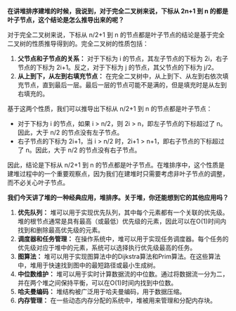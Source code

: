 **在讲堆排序建堆的时候，我说到，对于完全二叉树来说，下标从 2n+1 到 n 的都是叶子节点，这个结论是怎么推导出来的呢？**



对于完全二叉树来说，下标从 n/2+1 到 n 的节点都是叶子节点的结论是基于完全二叉树的性质推导得到的。完全二叉树的性质包括：

1. **父节点和子节点的关系：** 对于下标为 i 的节点，其左子节点的下标为 2i，右子节点的下标为 2i+1。反之，对于下标为 j 的节点，其父节点的下标为 j/2。
2. **从上到下，从左到右填充节点：** 在完全二叉树中，从上到下、从左到右依次填充节点，直到最后一层。最后一层的节点可能不是满的，但是填充时是从左到右填充的。

基于这两个性质，我们可以推导出下标从 n/2+1 到 n 的节点都是叶子节点：

- 对于下标为 i 的节点，如果 i > n/2，则 2i > n，即左子节点的下标超过了 n。因此，大于 n/2 的节点没有左子节点。
- 右子节点的下标为 2i+1，当 i > n/2 时，2i+1 > n+1，即右子节点的下标超过了 n。因此，大于 n/2 的节点没有右子节点。



因此，结论是下标从 n/2+1 到 n 的节点都是叶子节点。在堆排序中，这个性质是建堆过程中的一个重要观察点，因为我们在建堆时只需要考虑非叶子节点的调整，而不必关心叶子节点。



**我们今天讲了堆的一种经典应用，堆排序。关于堆，你还能想到它的其他应用吗？**



1. **优先队列：** 堆可以用于实现优先队列，其中每个元素都有一个关联的优先级。堆的根节点通常是具有最高（或最低）优先级的元素，因此可以在O(1)时间内找到和删除最高优先级的元素。
2. **调度器和任务管理：** 在操作系统中，堆可以用于实现任务调度器。每个任务的优先级对应于堆中的元素，系统可以选择执行优先级最高的任务。
3. **图算法：** 堆可以用于实现图算法中的Dijkstra算法和Prim算法。在这些算法中，堆用于快速找到图中的最短路径或最小生成树。
4. **中位数维护：** 堆可以用于实时计算数据流的中位数。通过将数据流一分为二，并在两个堆之间保持平衡，可以在O(1)时间内找到中位数。
5. **哈夫曼编码：** 堆结构被广泛用于哈夫曼编码，用于数据压缩。
6. **内存管理：** 在一些动态内存分配的系统中，堆被用来管理和分配内存块。

